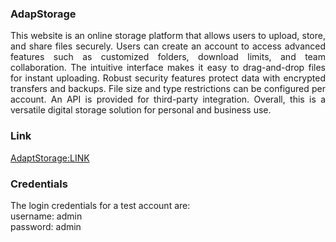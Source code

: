 ### AdapStorage
<div style="text-align: justify;">
This website is an online storage platform that allows users to upload, store, and share files securely. Users can create an account to access advanced features such as customized folders, download limits, and team collaboration. The intuitive interface makes it easy to drag-and-drop files for instant uploading. Robust security features protect data with encrypted transfers and backups. File size and type restrictions can be configured per account. An API is provided for third-party integration. Overall, this is a versatile digital storage solution for personal and business use.

  
</div>

### Link

[AdaptStorage:LINK](https://adaptstoragep.000webhostapp.com/)


### Credentials

The login credentials for a test account are:<br>
username: admin<br>
password: admin
